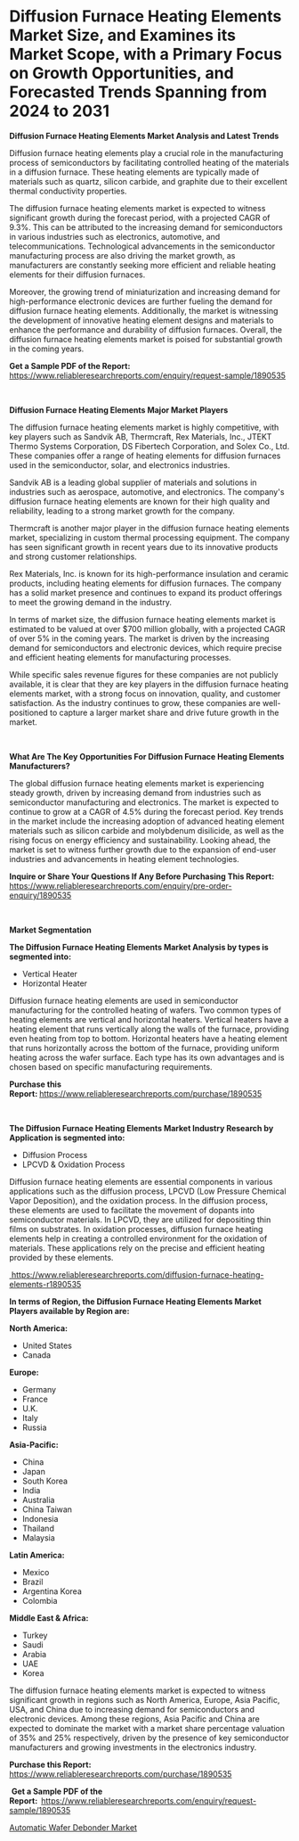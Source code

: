 <p><h1>Diffusion Furnace Heating Elements Market Size, and Examines its Market Scope, with a Primary Focus on Growth Opportunities, and Forecasted Trends Spanning from 2024 to 2031</h1></p><p><strong>Diffusion Furnace Heating Elements Market Analysis and Latest Trends</strong></p>
<p><p>Diffusion furnace heating elements play a crucial role in the manufacturing process of semiconductors by facilitating controlled heating of the materials in a diffusion furnace. These heating elements are typically made of materials such as quartz, silicon carbide, and graphite due to their excellent thermal conductivity properties.</p><p>The diffusion furnace heating elements market is expected to witness significant growth during the forecast period, with a projected CAGR of 9.3%. This can be attributed to the increasing demand for semiconductors in various industries such as electronics, automotive, and telecommunications. Technological advancements in the semiconductor manufacturing process are also driving the market growth, as manufacturers are constantly seeking more efficient and reliable heating elements for their diffusion furnaces.</p><p>Moreover, the growing trend of miniaturization and increasing demand for high-performance electronic devices are further fueling the demand for diffusion furnace heating elements. Additionally, the market is witnessing the development of innovative heating element designs and materials to enhance the performance and durability of diffusion furnaces. Overall, the diffusion furnace heating elements market is poised for substantial growth in the coming years.</p></p>
<p><strong>Get a Sample PDF of the Report:&nbsp;</strong> <a href="https://www.reliableresearchreports.com/enquiry/request-sample/1890535">https://www.reliableresearchreports.com/enquiry/request-sample/1890535</a></p>
<p>&nbsp;</p>
<p><strong>Diffusion Furnace Heating Elements Major Market Players</strong></p>
<p><p>The diffusion furnace heating elements market is highly competitive, with key players such as Sandvik AB, Thermcraft, Rex Materials, Inc., JTEKT Thermo Systems Corporation, DS Fibertech Corporation, and Solex Co., Ltd. These companies offer a range of heating elements for diffusion furnaces used in the semiconductor, solar, and electronics industries.</p><p>Sandvik AB is a leading global supplier of materials and solutions in industries such as aerospace, automotive, and electronics. The company's diffusion furnace heating elements are known for their high quality and reliability, leading to a strong market growth for the company.</p><p>Thermcraft is another major player in the diffusion furnace heating elements market, specializing in custom thermal processing equipment. The company has seen significant growth in recent years due to its innovative products and strong customer relationships.</p><p>Rex Materials, Inc. is known for its high-performance insulation and ceramic products, including heating elements for diffusion furnaces. The company has a solid market presence and continues to expand its product offerings to meet the growing demand in the industry.</p><p>In terms of market size, the diffusion furnace heating elements market is estimated to be valued at over $700 million globally, with a projected CAGR of over 5% in the coming years. The market is driven by the increasing demand for semiconductors and electronic devices, which require precise and efficient heating elements for manufacturing processes.</p><p>While specific sales revenue figures for these companies are not publicly available, it is clear that they are key players in the diffusion furnace heating elements market, with a strong focus on innovation, quality, and customer satisfaction. As the industry continues to grow, these companies are well-positioned to capture a larger market share and drive future growth in the market.</p></p>
<p>&nbsp;</p>
<p><strong>What Are The Key Opportunities For Diffusion Furnace Heating Elements Manufacturers?</strong></p>
<p><p>The global diffusion furnace heating elements market is experiencing steady growth, driven by increasing demand from industries such as semiconductor manufacturing and electronics. The market is expected to continue to grow at a CAGR of 4.5% during the forecast period. Key trends in the market include the increasing adoption of advanced heating element materials such as silicon carbide and molybdenum disilicide, as well as the rising focus on energy efficiency and sustainability. Looking ahead, the market is set to witness further growth due to the expansion of end-user industries and advancements in heating element technologies.</p></p>
<p><strong>Inquire or Share Your Questions If Any Before Purchasing This Report:</strong> <a href="https://www.reliableresearchreports.com/enquiry/pre-order-enquiry/1890535">https://www.reliableresearchreports.com/enquiry/pre-order-enquiry/1890535</a></p>
<p>&nbsp;</p>
<p><strong>Market Segmentation</strong></p>
<p><strong>The Diffusion Furnace Heating Elements Market Analysis by types is segmented into:</strong></p>
<p><ul><li>Vertical Heater</li><li>Horizontal Heater</li></ul></p>
<p><p>Diffusion furnace heating elements are used in semiconductor manufacturing for the controlled heating of wafers. Two common types of heating elements are vertical and horizontal heaters. Vertical heaters have a heating element that runs vertically along the walls of the furnace, providing even heating from top to bottom. Horizontal heaters have a heating element that runs horizontally across the bottom of the furnace, providing uniform heating across the wafer surface. Each type has its own advantages and is chosen based on specific manufacturing requirements.</p></p>
<p><strong>Purchase this Report:&nbsp;</strong><a href="https://www.reliableresearchreports.com/purchase/1890535">https://www.reliableresearchreports.com/purchase/1890535</a></p>
<p>&nbsp;</p>
<p><strong>The Diffusion Furnace Heating Elements Market Industry Research by Application is segmented into:</strong></p>
<p><ul><li>Diffusion Process</li><li>LPCVD & Oxidation Process</li></ul></p>
<p><p>Diffusion furnace heating elements are essential components in various applications such as the diffusion process, LPCVD (Low Pressure Chemical Vapor Deposition), and the oxidation process. In the diffusion process, these elements are used to facilitate the movement of dopants into semiconductor materials. In LPCVD, they are utilized for depositing thin films on substrates. In oxidation processes, diffusion furnace heating elements help in creating a controlled environment for the oxidation of materials. These applications rely on the precise and efficient heating provided by these elements.</p></p>
<p><a href="https://www.reliableresearchreports.com/diffusion-furnace-heating-elements-r1890535">&nbsp;https://www.reliableresearchreports.com/diffusion-furnace-heating-elements-r1890535</a></p>
<p><strong>In terms of Region, the Diffusion Furnace Heating Elements Market Players available by Region are:</strong></p>
<p>
    <p> <strong> North America: </strong>
        <ul>
            <li>United States</li>
            <li>Canada</li>
        </ul>
        </p> 
    <p> <strong> Europe: </strong>
        <ul>
            <li>Germany</li>
            <li>France</li>
            <li>U.K.</li>
            <li>Italy</li>
            <li>Russia</li>
        </ul>
        </p> 
    <p> <strong> Asia-Pacific: </strong>
        <ul>
            <li>China</li>
            <li>Japan</li>
            <li>South Korea</li>
            <li>India</li>
            <li>Australia</li>
            <li>China Taiwan</li>
            <li>Indonesia</li>
            <li>Thailand</li>
            <li>Malaysia</li>
        </ul>
        </p> 
    <p> <strong> Latin America: </strong>
        <ul>
            <li>Mexico</li>
            <li>Brazil</li>
            <li>Argentina Korea</li>
            <li>Colombia</li>
        </ul>
        </p> 
    <p> <strong> Middle East & Africa: </strong>
        <ul>
            <li>Turkey</li>
            <li>Saudi</li>
            <li>Arabia</li>
            <li>UAE</li>
            <li>Korea</li>
        </ul>
    </p>
    </p>
<p><p>The diffusion furnace heating elements market is expected to witness significant growth in regions such as North America, Europe, Asia Pacific, USA, and China due to increasing demand for semiconductors and electronic devices. Among these regions, Asia Pacific and China are expected to dominate the market with a market share percentage valuation of 35% and 25% respectively, driven by the presence of key semiconductor manufacturers and growing investments in the electronics industry.</p></p>
<p><strong>Purchase this Report: </strong><a href="https://www.reliableresearchreports.com/purchase/1890535">https://www.reliableresearchreports.com/purchase/1890535</a></p>
<p>&nbsp;<strong>Get a Sample PDF of the Report:&nbsp;&nbsp;</strong><a href="https://www.reliableresearchreports.com/enquiry/request-sample/1890535">https://www.reliableresearchreports.com/enquiry/request-sample/1890535</a></p>
<p><strong></strong></p>
<p><p><a href="https://github.com/FassouRP/Market-Research-Report-List-4/blob/main/automatic-wafer-debonder-market.md">Automatic Wafer Debonder Market</a></p></p>